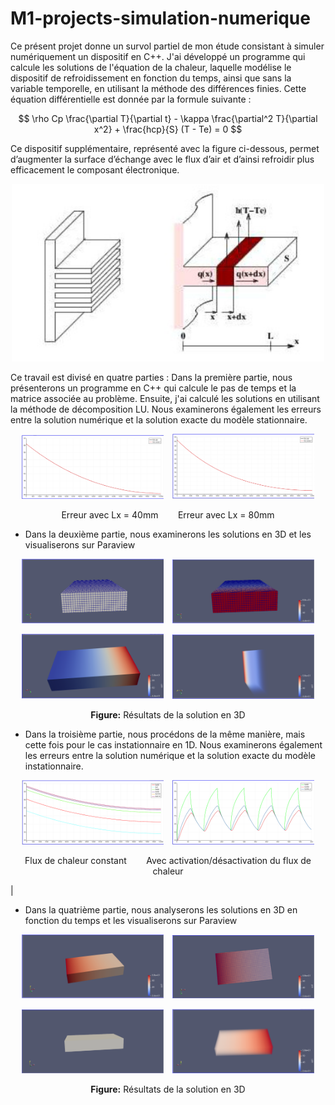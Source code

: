 # M1-projects-simulation-numerique

Ce présent projet donne un survol partiel de mon étude consistant à simuler numériquement un dispositif en C++. J'ai développé un programme qui calcule les solutions de l'équation de la chaleur, laquelle modélise le dispositif de refroidissement en fonction du temps, ainsi que sans la variable temporelle, en utilisant la méthode des différences finies. Cette équation différentielle est donnée par la formule suivante :

$$
\rho Cp \frac{\partial T}{\partial t} - \kappa \frac{\partial^2 T}{\partial x^2} + \frac{hcp}{S} (T - Te) = 0
$$

Ce dispositif supplémentaire, représenté avec la figure ci-dessous, permet d’augmenter la surface d’échange avec le flux d’air et d’ainsi refroidir plus efficacement le composant électronique.
<p align="center">
  <img src="images/ref.png" alt="Dispositif de refroidissement" width="500"/>
</p>
Ce travail est divisé en quatre parties :
Dans la première partie, nous présenterons un programme en C++ qui calcule le pas de temps et la matrice associée au problème. Ensuite, j'ai calculé les solutions en utilisant la méthode de décomposition LU. Nous examinerons également les erreurs entre la solution numérique et la solution exacte du modèle stationnaire.

<p align="center">
  <img src="images/ap1.png" alt="D" width="45%" style="margin-right: 10px;"/>
  <img src="images/ap2.png" alt="E" width="45%"/>
</p>

<p align="center">
  Erreur avec Lx = 40mm &nbsp;&nbsp;&nbsp;&nbsp;&nbsp;&nbsp; Erreur avec Lx = 80mm
</p>

- Dans la deuxième partie, nous examinerons les solutions en 3D et les visualiserons sur Paraview 

<p align="center">
  <img src="images/2.png" alt="Image 2" width="45%" style="margin-right: 10px;"/>
  <img src="images/3.png" alt="Image 3" width="45%"/>
</p>

<p align="center">
  <img src="images/4.png" alt="Image 4" width="45%" style="margin-right: 10px;"/>
  <img src="images/5.png" alt="Image 5" width="45%"/>
</p>

<p align="center"><b>Figure:</b> Résultats de la solution en 3D</p>

	  	 		
	  	 		
- Dans la troisième partie, nous procédons de la même manière, mais cette fois pour le cas instationnaire en 1D. Nous examinerons également les erreurs entre la solution numérique et la solution exacte du modèle instationnaire.

<p align="center">
  <img src="images/T.png" alt="Flux de chaleur constant" width="45%" style="margin-right: 10px;"/>
  <img src="images/x0.png" alt="Avec activation/désactivation du flux de chaleur" width="45%"/>
</p>

<p align="center">
  Flux de chaleur constant &nbsp;&nbsp;&nbsp;&nbsp;&nbsp;&nbsp; Avec activation/désactivation du flux de chaleur
</p>
        |

- Dans la quatrième partie, nous analyserons les solutions en 3D en fonction du temps et les visualiserons sur Paraview


<p align="center">
  <img src="images/c.png" alt="Image c" width="45%" style="margin-right: 10px;"/>
  <img src="images/d.png" alt="Image d" width="45%"/>
</p>

<p align="center">
  <img src="images/e.png" alt="Image e" width="45%" style="margin-right: 10px;"/>
  <img src="images/f.png" alt="Image f" width="45%"/>
</p>

<p align="center"><strong>Figure:</strong> Résultats de la solution en 3D</p>
